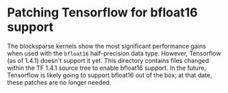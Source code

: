 # Patching Tensorflow for bfloat16 support

The blocksparse kernels show the most significant performance gains when used with the `bfloat16` half-precision data type. However, Tensorflow (as of 1.4.1) doesn't support it yet. This directory contains files changed within the TF 1.4.1 source tree to enable bfloat16 support. In the future, Tensorflow is likely going to support bfloat16 out of the box; at that date, these patches are no longer needed.
